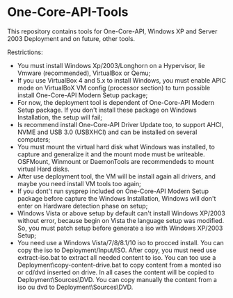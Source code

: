 # One-Core-API-Tools

This repository contains tools for One-Core-API, Windows XP and Server 2003 Deployment and on future, other tools.

Restrictions:
- You must install Windows Xp/2003/Longhorn on a Hypervisor, lie Vmware (recommended), VirtualBox or Qemu;
- If you use VirtualBox 4 and 5.x to install Windows, you must enable APIC mode on VirtualBoX VM config (processor section) to turn possible install One-Core-API Modern Setup package;
- For now, the deployment tool is dependent of One-Core-API Modern Setup package. If you don't install these package on Windows Installation, the setup will fail;
- Is recommend install One-Core-API Driver Update too, to support AHCI, NVME and USB 3.0 (USBXHCI) and can be installed on several computers;
- You must mount the virtual hard disk what Windows was installed, to capture and generalize it and the mount mode must be writeable. OSFMount, Winmount or DaemonTools are recommendeds to mount virtual Hard disks.
- After use deployment tool, the VM will be install again all drivers, and maybe you need install VM tools too again;
- If you dont't run sysprep included on One-Core-API Modern Setup package before capture the Windows Installation, Windows will don't enter on Hardware detection phase on setup;
- Windows Vista or above setup by default can't install Windows XP/2003 without error, because begin on Vista the language setup was modified. So, you must patch setup before generate a iso with Windows XP/2003 Setup;
- You need use a Windows Vista/7/8/8.1/10 iso to procced install. You can copy the iso to Deployment/Input/ISO. After copy, you must need use extract-iso.bat to extract all needed content to iso. You can too use a Deployment\copy-content-drive.bat to copy content from a monted iso or cd/dvd inserted on drive. In all cases the content will be copied to Deployment\Sources\DVD. You can copy manually the content from a iso ou dvd to Deployment\Sources\DVD.
